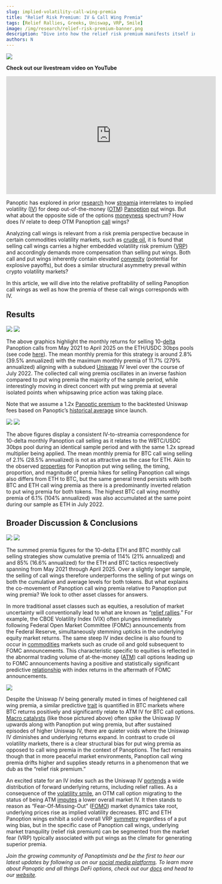 ```yaml
---
slug: implied-volatility-call-wing-premia
title: "Relief Risk Premium: IV & Call Wing Premia"
tags: [Relief Rallies, Greeks, Uniswap, VRP, Smile]
image: /img/research/relief-risk-premium-banner.png
description: "Dive into how the relief risk premium manifests itself in OTM call options as well as how this premium can be exploited on the Panoptic platform."
authors: N
---
```


![](./relief-risk-premium-banner.png)

**Check out our livestream video on YouTube**

<iframe width="560" height="315" src="https://www.youtube.com/embed/gi2cval4FyY?si=RAkIKPiC8XnM7-NX" title="YouTube video player" frameborder="0" allow="accelerometer; autoplay; clipboard-write; encrypted-media; gyroscope; picture-in-picture; web-share" referrerpolicy="strict-origin-when-cross-origin" allowfullscreen></iframe>

Panoptic has explored in prior [research](/research/implied-volatility-put-wing-premia) how [streamia](/research/streamia-101) interrelates to implied volatility ([IV](/docs/terms/implied_volatility)) for deep out-of-the-money ([OTM](/docs/terms/out_of_the_money)) [Panoption](/docs/terms/panoption)  [put](/docs/terms/put) wings. But what about the opposite side of the options [moneyness](/docs/product/moneyness) spectrum? How does IV relate to deep OTM Panoption [call](/docs/terms/call) wings?

  

Analyzing call wings is relevant from a risk premia perspective because in certain commodities volatility markets, such as [crude oil](https://www.oxfordenergy.org/wpcms/wp-content/uploads/2025/01/Energy-Quantamentals-The-Revival-of-the-Volatility-Risk-Premium.pdf), it is found that selling call wings carries a higher embedded volatility risk premium ([VRP](https://www.amazon.com/Positional-Option-Trading-Wiley/dp/1119583519)) and accordingly demands more compensation than selling put wings. Both call and put wings inherently contain elevated [convexity](/research/gamma-scalping#positive-convexity) (potential for explosive payoffs), but does a similar structural asymmetry prevail within crypto volatility markets?

  

In this article, we will dive into the relative profitability of selling Panoption call wings as well as how the premia of these call wings corresponds with IV.

## Results

![](./01.png)
![](./02.png)

The above graphics highlight the monthly returns for selling 10-[delta](/research/understanding-delta-risk#what-is-delta) Panoption calls from May 2021 to April 2025 on the ETH/USDC 30bps pools (see code [here](https://github.com/panoptic-labs/research/tree/main/_research-bites/20250516)). The mean monthly premia for this strategy is around 2.8% (39.5% annualized) with the maximum monthly premia of 11.7% (279% annualized) aligning with a subdued [Uniswap](/research/new-formulation-implied-volatility) IV level over the course of July 2022. The collected call wing premia oscillates in an inverse fashion compared to put wing premia the majority of the sample period, while interestingly moving in direct concert with put wing premia at several isolated points when whipsawing price action was taking place.

  

Note that we assume a 1.2x [Panoptic premium](/research/liquidity-spread) to the backtested Uniswap fees based on Panoptic’s [historical average](/research/loss-versus-panoptic-why-lps-are-losing) since launch.

![](./03.png)
![](./04.png)

The above figures display a consistent IV-to-streamia correspondence for 10-delta monthly Panoption call selling as it relates to the WBTC/USDC 30bps pool during an identical sample period and with the same 1.2x spread multiplier being applied. The mean monthly premia for BTC call wing selling of 2.1% (28.5% annualized) is not as attractive as the case for ETH. Akin to the observed [properties](/research/implied-volatility-put-wing-premia#results) for Panoption put wing selling, the timing, proportion, and magnitude of premia hikes for selling Panoption call wings also differs from ETH to BTC, but the same general trend persists with both BTC and ETH call wing premia as there is a predominantly inverted relation to put wing premia for both tokens. The highest BTC call wing monthly premia of 6.1% (104% annualized) was also accumulated at the same point during our sample as ETH in July 2022.

## Broader Discussion & Conclusions

![](./05.png)
![](./06.png)

The summed premia figures for the 10-delta ETH and BTC monthly call selling strategies show cumulative premia of 114% (21% annualized) and and 85% (16.6% annualized) for the ETH and BTC tactics respectively spanning from May 2021 through April 2025. Over a slightly longer sample, the selling of call wings therefore underperforms the selling of put wings on both the cumulative and average levels for both tokens. But what explains the co-movement of Panoption call wing premia relative to Panoption put wing premia? We look to other asset classes for answers.

  

In more traditional asset classes such as equities, a resolution of market uncertainty will conventionally lead to what are known as “[relief rallies](https://www.sciencedirect.com/science/article/abs/pii/S0927539818300604).” For example, the CBOE Volatility Index (VIX) often plunges immediately following Federal Open Market Committee (FOMC) announcements from the Federal Reserve, simultaneously stemming upticks in the underlying equity market returns. The same steep IV index decline is also found to occur in [commodities](https://papers.ssrn.com/sol3/papers.cfm?abstract_id=4425021) markets such as crude oil and gold subsequent to FOMC announcements. This characteristic specific to equities is reflected in the abnormal trading volume of at-the-money ([ATM](/docs/terms/at_the_money)) call options leading up to FOMC announcements having a positive and statistically significant predictive [relationship](https://onlinelibrary.wiley.com/doi/abs/10.1002/fut.22277) with index returns in the aftermath of FOMC announcements.

![](./07.jpg)

Despite the Uniswap IV being generally muted in times of heightened call wing premia, a similar predictive [trait](https://papers.ssrn.com/sol3/papers.cfm?abstract_id=4737260) is quantified in BTC markets where BTC returns positively and significantly relate to ATM IV for BTC call options. [Macro catalysts](/research/stay-in-range-uniswap-v3) (like those pictured above) often spike the Uniswap IV upwards along with Panoption put wing premia, but after sustained episodes of higher Uniswap IV, there are quieter voids where the Uniswap IV diminishes and underlying returns expand. In contrast to crude oil volatility markets, there is a clear structural bias for put wing premia as opposed to call wing premia in the context of Panoptions. The fact remains though that in more peaceful market environments, Panoption call wing premia drifts higher and supplies steady returns in a phenomenon that we dub as the “relief risk premium.”

  

An excited state for an IV index such as the Uniswap IV [portends](https://www.amazon.com/Market-TremorsQuantifying-Structural-Risks-in-Modern-Financial-Markets/dp/3030792528) a wide distribution of forward underlying returns, including relief rallies. As a consequence of the [volatility smile](/docs/terms/volSmile), an OTM call option migrating to the status of being ATM [imputes](https://www.amazon.com/Greeks-Hedging-Explained-Financial-Engineering/dp/1137350733) a lower overall market IV. It then stands to reason as “Fear-Of-Missing-Out” ([FOMO](https://www.amazon.com/Retail-Options-Trading-Andrew-Mack/dp/B0DLBCWGBS)) market dynamics take root, underlying prices rise as implied volatility decreases. BTC and ETH Panoption wings exhibit a solid overall VRP [symmetry](https://www.cambridge.org/core/services/aop-cambridge-core/content/view/48A7123D44269F898FCDB82B0CF96590/S0022109022000333a.pdf/div-class-title-the-pricing-of-volatility-and-jump-risks-in-the-cross-section-of-index-option-returns-div.pdf) regardless of a put wing bias, but in the specific case of Panoption call wings, underlying market tranquility (relief risk premium) can be segmented from the market fear (VRP) typically associated with put wings as the climate for generating superior premia.

*Join the growing community of Panoptimists and be the first to hear our latest updates by following us on our [social media platforms](https://links.panoptic.xyz/all). To learn more about Panoptic and all things DeFi options, check out our [docs](/docs/intro) and head to our [website](https://panoptic.xyz/).*
